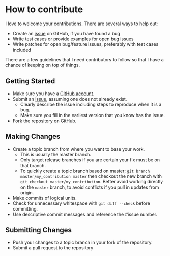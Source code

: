 # How to contribute

I love to welcome your contributions. There are several ways to help out:

-   Create an [issue](https://github.com/jonnitto/Carbon.Editable/issues) on GitHub, if you have found a bug
-   Write test cases or provide examples for open bug issues
-   Write patches for open bug/feature issues, preferably with test cases included

There are a few guidelines that I need contributors to follow so that I have a
chance of keeping on top of things.

## Getting Started

-   Make sure you have a [GitHub account](https://github.com/signup/free).
-   Submit an [issue](https://github.com/jonnitto/Carbon.Editable/issues), assuming one does not already exist.
    -   Clearly describe the issue including steps to reproduce when it is a bug.
    -   Make sure you fill in the earliest version that you know has the issue.
-   Fork the repository on GitHub.

## Making Changes

-   Create a topic branch from where you want to base your work.
    -   This is usually the master branch.
    -   Only target release branches if you are certain your fix must be on that
        branch.
    -   To quickly create a topic branch based on master; `git branch master/my_contribution master` then checkout the new branch with `git checkout master/my_contribution`. Better avoid working directly on the
        `master` branch, to avoid conflicts if you pull in updates from origin.
-   Make commits of logical units.
-   Check for unnecessary whitespace with `git diff --check` before committing.
-   Use descriptive commit messages and reference the #issue number.

## Submitting Changes

-   Push your changes to a topic branch in your fork of the repository.
-   Submit a pull request to the repository
